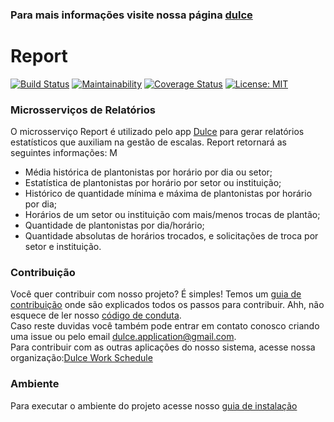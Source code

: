 ### Para mais informações visite nossa página [dulce](https://fga-gpp-mds.github.io/2018.1-Dulce_App/index.html)
# Report

[![Build Status](https://travis-ci.org/Dulce-Work-Schedule/2018.1-Dulce_Report.svg?branch=master)](https://travis-ci.org/Dulce-Work-Schedule/2018.1-Dulce_Report)
[![Maintainability](https://api.codeclimate.com/v1/badges/7e9e4a1a322533b1dc8f/maintainability)](https://codeclimate.com/github/Dulce-Work-Schedule/2018.1-Dulce_Report/maintainability)
[![Coverage Status](https://coveralls.io/repos/github/Dulce-Work-Schedule/2018.1-Dulce_Report/badge.svg?branch=master)](https://coveralls.io/github/Dulce-Work-Schedule/2018.1-Dulce_Report?branch=master)
[![License: MIT](https://img.shields.io/badge/License-MIT-yellow.svg)](https://opensource.org/licenses/MIT)

### Microsserviços de Relatórios

O microsserviço Report é utilizado pelo app [Dulce](https://dulce-work-schedule.github.io/2018.1-Dulce_App/) para gerar relatórios estatísticos que auxiliam na gestão de escalas. Report retornará as seguintes informações:
M
* Média histórica de plantonistas por horário por dia ou setor;
* Estatística de plantonistas por horário por setor ou instituição;
* Histórico de quantidade mínima e máxima de plantonistas por horário por dia;
* Horários de um setor ou instituição com mais/menos trocas de plantão;
* Quantidade de plantonistas por dia/horário;
* Quantidade absolutas de horários trocados, e solicitações de troca por setor e instituição.


### Contribuição
Você quer contribuir com nosso projeto? É simples! Temos um [guia de contribuição](CONTRIBUTING.md) onde são explicados todos os passos para contribuir. Ahh, não esquece de ler nosso [código de conduta](CODE_OF_CONDUCT.md).   
Caso reste duvidas você também pode entrar em contato conosco criando uma issue ou pelo email dulce.application@gmail.com.  
Para contribuir com as outras aplicações do nosso sistema, acesse nossa organização:[Dulce Work Schedule](https://github.com/Dulce-Work-Schedule)

### Ambiente

Para executar o ambiente do projeto acesse nosso [guia de instalação](guia_de_instalacao.md)
